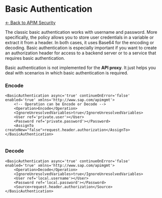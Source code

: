 # Basic Authentication

[<- Back to APIM Security](./apim-security-readme.md)


The classic basic authentication works with username and password. More specifically, the policy allows you to store user credentials in a variable or extract it from a header. In both cases, it uses Base64 for the encoding or decoding. Basic authentication is especially important if you want to create an authorization header for access to a backend server or to a service that requires basic authentication.


Basic authentication is not implemented for the **API proxy**. It just helps you deal with scenarios in which basic authentication is required.


### Encode
```
<BasicAuthentication async='true' continueOnError='false' enabled='true' xmlns='http://www.sap.com/apimgmt'>
 	<!-- Operation can be Encode or Decode -->
	<Operation>Encode</Operation>
	<IgnoreUnresolvedVariables>true</IgnoreUnresolvedVariables>
	<User ref='private.user'></User>
 	<Password ref='private.password'></Password>
	<AssignTo createNew="false">request.header.authorization</AssignTo>
</BasicAuthentication>


```

### Decode
```
<BasicAuthentication async='true' continueOnError='false' enabled='true' xmlns='http://www.sap.com/apimgmt'>
	<Operation>Decode</Operation>
	<IgnoreUnresolvedVariables>true</IgnoreUnresolvedVariables>
	<User ref='local.username'></User>
	<Password ref='local.password'></Password>
 	<Source>request.header.authorization</Source>
</BasicAuthentication>

```
